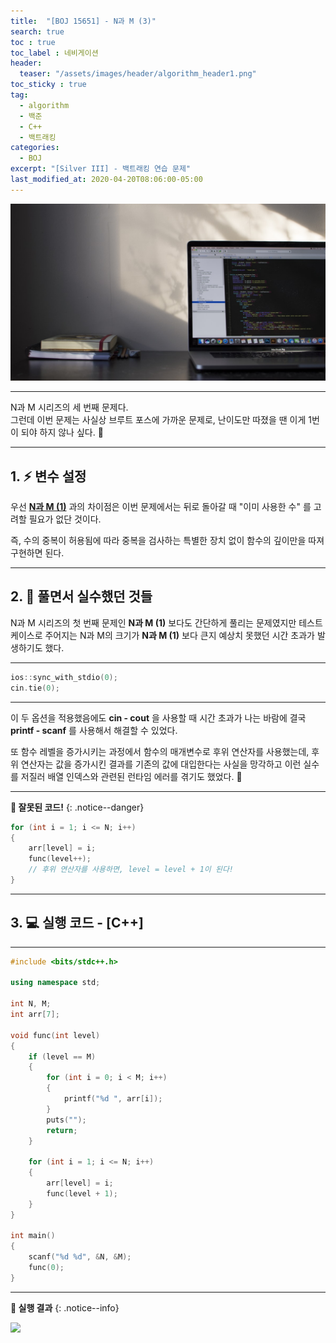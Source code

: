 ```yaml
---
title:  "[BOJ 15651] - N과 M (3)"
search: true
toc : true
toc_label : 네비게이션
header:
  teaser: "/assets/images/header/algorithm_header1.png"
toc_sticky : true
tag:
  - algorithm
  - 백준
  - C++
  - 백트래킹
categories:
  - BOJ
excerpt: "[Silver III] - 백트래킹 연습 문제"
last_modified_at: 2020-04-20T08:06:00-05:00
---
```


<img src = "/assets/images/header/algorithm_header1.png"/>

---

N과 M 시리즈의 세 번째 문제다.   
그런데 이번 문제는 사실상 브루트 포스에 가까운 문제로, 난이도만 따졌을 땐 이게 1번이 되야 하지 않나 싶다. 🤔   

---

## 1. ⚡ 변수 설정

우선 [**N과 M (1)**](https://www.acmicpc.net/problem/15649/) 과의 차이점은 이번 문제에서는 뒤로 돌아갈 때 "이미 사용한 수" 를 고려할 필요가 없단 것이다.   

즉, 수의 중복이 허용됨에 따라 중복을 검사하는 특별한 장치 없이 함수의 깊이만을 따져 구현하면 된다.   

---

## 2. 🚀 풀면서 실수했던 것들

N과 M 시리즈의 첫 번째 문제인 **N과 M (1)** 보다도 간단하게 풀리는 문제였지만 테스트케이스로 주어지는 N과 M의 크기가  **N과 M (1)** 보다 큰지 예상치 못했던 시간 초과가 발생하기도 했다.

---

```cpp
ios::sync_with_stdio(0);
cin.tie(0);
```

---

이 두 옵션을 적용했음에도 **cin - cout** 을 사용할 때 시간 초과가 나는 바람에 결국 **printf - scanf** 를 사용해서 해결할 수 있었다.   

또 함수 레벨을 증가시키는 과정에서 함수의 매개변수로 후위 연산자를 사용했는데, 후위 연산자는 값을 증가시킨 결과를 기존의 값에 대입한다는 사실을 망각하고 이런 실수를 저질러 배열 인덱스와 관련된 런타임 에러를 겪기도 했었다. 🤣   

---

**🚨 잘못된 코드!**
{: .notice--danger}

```cpp
for (int i = 1; i <= N; i++)
{
    arr[level] = i;
    func(level++);
    // 후위 연산자를 사용하면, level = level + 1이 된다!
}
```

---

## 3. 💻 실행 코드 - [C++]

---

``` cpp
#include <bits/stdc++.h>

using namespace std;

int N, M;
int arr[7];

void func(int level)
{
    if (level == M)
    {
        for (int i = 0; i < M; i++)
        {
            printf("%d ", arr[i]);
        }
        puts("");
        return;
    }

    for (int i = 1; i <= N; i++)
    {
        arr[level] = i;
        func(level + 1);
    }
}

int main()
{
    scanf("%d %d", &N, &M);
    func(0);
}
```
---

**🤖 실행 결과**
{: .notice--info}

<img src = "/assets/images/2020-04-20-[15651]-N과 M (3)/result.PNG"/>
